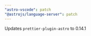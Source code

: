 ```yaml
---
"astro-vscode": patch
"@astrojs/language-server": patch
---
```


Updates `prettier-plugin-astro` to 0.14.1
